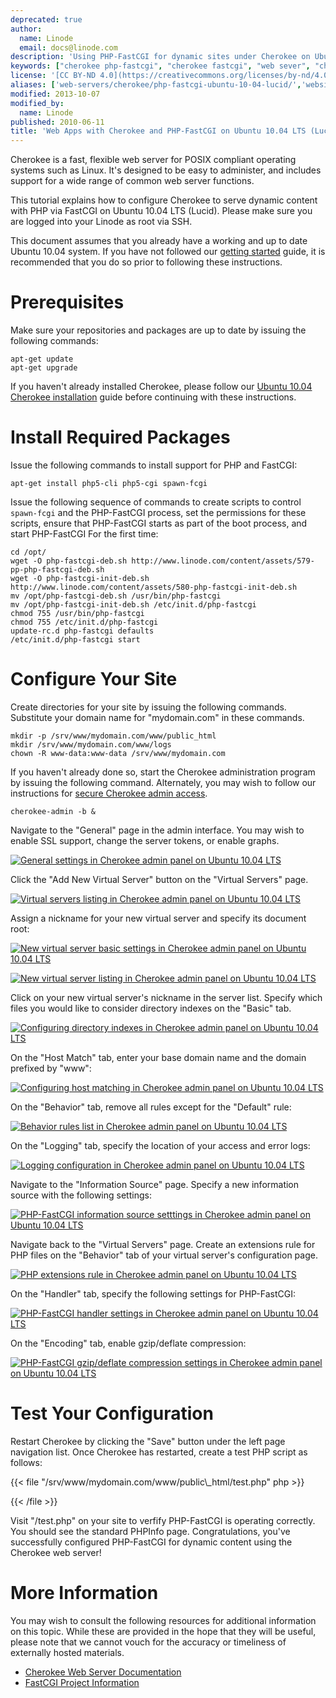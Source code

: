 ```yaml
---
deprecated: true
author:
  name: Linode
  email: docs@linode.com
description: 'Using PHP-FastCGI for dynamic sites under Cherokee on Ubuntu 10.04 LTS (Lucid)'
keywords: ["cherokee php-fastcgi", "cherokee fastcgi", "web sever", "cherokee ubuntu 10.04", "cherokee ubuntu lucid", "ubuntu lucid"]
license: '[CC BY-ND 4.0](https://creativecommons.org/licenses/by-nd/4.0)'
aliases: ['web-servers/cherokee/php-fastcgi-ubuntu-10-04-lucid/','websites/cherokee/web-apps-with-cherokee-and-phpfastcgi-on-ubuntu-10-04-lts-lucid/']
modified: 2013-10-07
modified_by:
  name: Linode
published: 2010-06-11
title: 'Web Apps with Cherokee and PHP-FastCGI on Ubuntu 10.04 LTS (Lucid)'
---
```




Cherokee is a fast, flexible web server for POSIX compliant operating systems such as Linux. It's designed to be easy to administer, and includes support for a wide range of common web server functions.

This tutorial explains how to configure Cherokee to serve dynamic content with PHP via FastCGI on Ubuntu 10.04 LTS (Lucid). Please make sure you are logged into your Linode as root via SSH.

This document assumes that you already have a working and up to date Ubuntu 10.04 system. If you have not followed our [getting started](/content/getting-started/) guide, it is recommended that you do so prior to following these instructions.

# Prerequisites

Make sure your repositories and packages are up to date by issuing the following commands:

    apt-get update
    apt-get upgrade

If you haven't already installed Cherokee, please follow our [Ubuntu 10.04 Cherokee installation](/content/web-servers/cherokee/installing-cherokee-ubuntu-10-04-lucid) guide before continuing with these instructions.

# Install Required Packages

Issue the following commands to install support for PHP and FastCGI:

    apt-get install php5-cli php5-cgi spawn-fcgi

Issue the following sequence of commands to create scripts to control `spawn-fcgi` and the PHP-FastCGI process, set the permissions for these scripts, ensure that PHP-FastCGI starts as part of the boot process, and start PHP-FastCGI For the first time:

    cd /opt/
    wget -O php-fastcgi-deb.sh http://www.linode.com/content/assets/579-pp-php-fastcgi-deb.sh
    wget -O php-fastcgi-init-deb.sh http://www.linode.com/content/assets/580-php-fastcgi-init-deb.sh
    mv /opt/php-fastcgi-deb.sh /usr/bin/php-fastcgi
    mv /opt/php-fastcgi-init-deb.sh /etc/init.d/php-fastcgi
    chmod 755 /usr/bin/php-fastcgi
    chmod 755 /etc/init.d/php-fastcgi
    update-rc.d php-fastcgi defaults
    /etc/init.d/php-fastcgi start

# Configure Your Site

Create directories for your site by issuing the following commands. Substitute your domain name for "mydomain.com" in these commands.

    mkdir -p /srv/www/mydomain.com/www/public_html
    mkdir /srv/www/mydomain.com/www/logs
    chown -R www-data:www-data /srv/www/mydomain.com

If you haven't already done so, start the Cherokee administration program by issuing the following command. Alternately, you may wish to follow our instructions for [secure Cherokee admin access](/content/web-servers/cherokee/websites-with-the-cherokee-web-server-on-ubuntu-10-04-lts-lucid/#secure-admin-panel-access).

    cherokee-admin -b &

Navigate to the "General" page in the admin interface. You may wish to enable SSL support, change the server tokens, or enable graphs.

[![General settings in Cherokee admin panel on Ubuntu 10.04 LTS](/content/assets/239-00-cherokee-ubuntu-10-04-general-settings.png)](/content/assets/239-00-cherokee-ubuntu-10-04-general-settings.png)

Click the "Add New Virtual Server" button on the "Virtual Servers" page.

[![Virtual servers listing in Cherokee admin panel on Ubuntu 10.04 LTS](/content/assets/240-01-cherokee-ubuntu-10-04-virtual-servers.png)](/content/assets/240-01-cherokee-ubuntu-10-04-virtual-servers.png)

Assign a nickname for your new virtual server and specify its document root:

[![New virtual server basic settings in Cherokee admin panel on Ubuntu 10.04 LTS](/content/assets/241-02-cherokee-ubuntu-10-04-new-virtual-server.png)](/content/assets/241-02-cherokee-ubuntu-10-04-new-virtual-server.png)

[![New virtual server listing in Cherokee admin panel on Ubuntu 10.04 LTS](/content/assets/242-03-cherokee-ubuntu-10-04-virtual-servers.png)](/content/assets/242-03-cherokee-ubuntu-10-04-virtual-servers.png)

Click on your new virtual server's nickname in the server list. Specify which files you would like to consider directory indexes on the "Basic" tab.

[![Configuring directory indexes in Cherokee admin panel on Ubuntu 10.04 LTS](/content/assets/243-04-cherokee-ubuntu-10-04-directory-indexes.png)](/content/assets/243-04-cherokee-ubuntu-10-04-directory-indexes.png)

On the "Host Match" tab, enter your base domain name and the domain prefixed by "www":

[![Configuring host matching in Cherokee admin panel on Ubuntu 10.04 LTS](/content/assets/244-05-cherokee-ubuntu-10-04-host-match.png)](/content/assets/244-05-cherokee-ubuntu-10-04-host-match.png)

On the "Behavior" tab, remove all rules except for the "Default" rule:

[![Behavior rules list in Cherokee admin panel on Ubuntu 10.04 LTS](/content/assets/245-06-cherokee-ubuntu-10-04-behavior.png)](/content/assets/245-06-cherokee-ubuntu-10-04-behavior.png)

On the "Logging" tab, specify the location of your access and error logs:

[![Logging configuration in Cherokee admin panel on Ubuntu 10.04 LTS](/content/assets/246-07-cherokee-ubuntu-10-04-logging.png)](/content/assets/246-07-cherokee-ubuntu-10-04-logging.png)

Navigate to the "Information Source" page. Specify a new information source with the following settings:

[![PHP-FastCGI information source setttings in Cherokee admin panel on Ubuntu 10.04 LTS](/content/assets/247-08-cherokee-ubuntu-10-04-information-sources.png)](/content/assets/247-08-cherokee-ubuntu-10-04-information-sources.png)

Navigate back to the "Virtual Servers" page. Create an extensions rule for PHP files on the "Behavior" tab of your virtual server's configuration page.

[![PHP extensions rule in Cherokee admin panel on Ubuntu 10.04 LTS](/content/assets/248-09-cherokee-ubuntu-10-04-virtual-servers-rule.png)](/content/assets/248-09-cherokee-ubuntu-10-04-virtual-servers-rule.png)

On the "Handler" tab, specify the following settings for PHP-FastCGI:

[![PHP-FastCGI handler settings in Cherokee admin panel on Ubuntu 10.04 LTS](/content/assets/249-10-cherokee-ubuntu-10-04-virtual-servers-handler.png)](/content/assets/249-10-cherokee-ubuntu-10-04-virtual-servers-handler.png)

On the "Encoding" tab, enable gzip/deflate compression:

[![PHP-FastCGI gzip/deflate compression settings in Cherokee admin panel on Ubuntu 10.04 LTS](/content/assets/250-11-cherokee-ubuntu-10-04-virtual-servers-encoding.png)](/content/assets/250-11-cherokee-ubuntu-10-04-virtual-servers-encoding.png)

# Test Your Configuration

Restart Cherokee by clicking the "Save" button under the left page navigation list. Once Cherokee has restarted, create a test PHP script as follows:

{{< file "/srv/www/mydomain.com/www/public\\_html/test.php" php >}}
<?php phpinfo(); ?>

{{< /file >}}


Visit "/test.php" on your site to verfify PHP-FastCGI is operating correctly. You should see the standard PHPInfo page. Congratulations, you've successfully configured PHP-FastCGI for dynamic content using the Cherokee web server!

# More Information

You may wish to consult the following resources for additional information on this topic. While these are provided in the hope that they will be useful, please note that we cannot vouch for the accuracy or timeliness of externally hosted materials.

- [Cherokee Web Server Documentation](http://www.cherokee-project.com/doc/)
- [FastCGI Project Information](http://www.fastcgi.com/drupal/)
